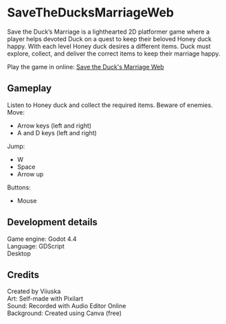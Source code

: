 # SaveTheDucksMarriageWeb


Save the Duck’s Marriage is a lighthearted 2D platformer game where a player helps devoted Duck on a quest to keep their beloved Honey duck happy. With each level Honey duck desires a different items. Duck must explore, collect, and deliver the correct items to keep their marriage happy.  

Play the game in online: [Save the Duck's Marriage Web](https://viiuska.github.io/SaveTheDucksMarriageWeb/) 

## Gameplay
Listen to Honey duck and collect the required items. Beware of enemies.  
Move:  
* Arrow keys (left and right)  
* A and D keys (left and right)
  
Jump:  
* W  
* Space  
* Arrow up
  
Buttons:  
* Mouse  

## Development details
Game engine: Godot 4.4  
Language: GDScript  
Desktop  

## Credits
Created by Viiuska  
Art: Self-made with Pixilart  
Sound: Recorded with Audio Editor Online  
Background: Created using Canva (free)  
